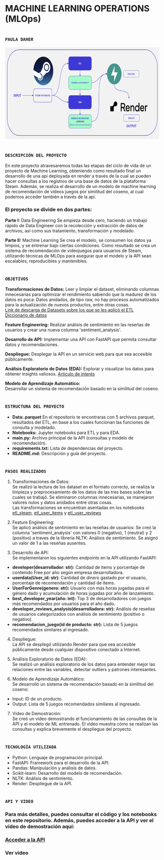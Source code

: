 
# <h1 align=left> MACHINE LEARNING OPERATIONS (MLOps) </h1>
# <h3 align=left>**`PAULA DAHER`**</h3>

<p align="center">
<img src="image.png" height=300>
</p>

# <h3 align=left>**`DESCRIPCIÓN DEL PROYECTO`**</h3>

En este proyecto atravesaremos todas las etapas del ciclo de vida de un proyecto de Machine Learning, obteniendo como resultado final un desarrollo de una api deployada en render a traves de la cual se pueden hacer consultas a los registros de una base de datos de la plataforma Steam. 
Además, se realiza el desarrollo de un modelo de machine learning de recomendación de videos juegos por similitud del coseno, al cual podemos acceder también a través de la api. 

### El proyecto se divide en dos partes:

**Parte I:** Data Engineering
Se empieza desde cero, haciendo un trabajo rápido de Data Engineer con la recolección y extracción de datos de archivos, así como sus tratamiento, transformación y modelado. 


**Parte II:** Machine Learning
Se crea el modelo, se consumen los datos ya limpios, y se entrenar bajo ciertas condiciones. Como resultado se crea un sistema de recomendación de videojuegos para usuarios de Steam, utilizando técnicas de MLOps para asegurar que el modelo y la API sean escalables, reproducibles y mantenibles.



</p>

# <h3 align=left>**`OBJETIVOS`**</h3>

**Transformaciones de Datos:** Leer y limpiar el dataset, eliminando columnas innecesarias para optimizar el rendimiento sabiendo que la madurez de los datos es poca: Datos anidados, de tipo raw, no hay procesos automatizados para la actualización de nuevos productos, entre otras cosas.   
[Link de descarga de Datasets sobre los que se les aplicó el ETL](https://drive.google.com/drive/folders/1HqBG2-sUkz_R3h1dZU5F2uAzpRn7BSpj)  
[Diccionario de datos](https://docs.google.com/spreadsheets/d/1-t9HLzLHIGXvliq56UE_gMaWBVTPfrlTf2D9uAtLGrk/edit#gid=0)

**Feature Engineering:** Realizar análisis de sentimiento en las reseñas de usuarios y crear una nueva columna 'sentiment_analysis'. 

**Desarrollo de API:** Implementar una API con FastAPI que permita consultar datos y recomendaciones. 

**Despliegue:** Desplegar la API en un servicio web para que sea accesible públicamente. 

**Análisis Exploratorio de Datos (EDA):** Explorar y visualizar los datos para obtener insights valiosos.
[Artículo de interés](https://medium.com/swlh/introduction-to-exploratory-data-analysis-eda-d83424e47151)

**Modelo de Aprendizaje Automático:**   
Desarrollar un sistema de recomendación basado en la similitud del coseno.


# <h3 align=left>**`ESTRUCTURA DEL PROYECTO`**</h3>
- **Data:.parquet** En el repositorio te encontraras con 5 archivos parquet, resultados del ETL, en base a los cuales funcionan las funciones de consulta y modelado.
- **Notebooks:** Jupyter notebooks para ETL y para EDA.
- **main.py:** Archivo principal de la API (consultas y modelo de recomendación).
- **requirements.txt:** Lista de dependencias del proyecto.
- **README.md:** Descripción y guía del proyecto.


# <h3 align=left>**`PASOS REALIZADOS`**</h3>
1. Transformaciones de Datos:  
Se realizó la lectura de los dataset en el formato correcto, se realiza la limpieza y preprocesamiento de los datos de las tres bases sobre las cuales se trabajó. 
Se eliminaron columnas innecesarias, se manejaron valores nulos y datos anidados entre otras cosas.   
Las transformaciones se encuentran asentadas en los notebooks [etl_steam](https://github.com/PaulaDaher/Proyecto_MLOps_STEAM/blob/main/EDA_steam.ipynb), [etl_user_items](https://github.com/PaulaDaher/Proyecto_MLOps_STEAM/blob/main/ETL_user_items.ipynb) y [etl_user_reviews](https://github.com/PaulaDaher/Proyecto_MLOps_STEAM/blob/main/ETL_user_reviews.ipynb)

2. Feature Engineering:   
Se aplicó análisis de sentimiento en las reseñas de usuarios:
Se creó la columna 'sentiment_analysis' con valores 0 (negativo), 1 (neutral) y 2 (positivo) a traves de la librería NLTK: Análisis de sentimiento.
Se asignó un valor de 1 a las reseñas ausentes.

3. Desarrollo de API:  
Se implementaron los siguientes endpoints en la API utilizando FastAPI:
 - **developer(desarrollador: str):** Cantidad de items y porcentaje de contenido Free por año según empresa desarrolladora.
 - **userdata(User_id: str):** Cantidad de dinero gastado por el usuario, porcentaje de recomendación y cantidad de items.
 - **UserForGenre(genero: str):** Usuario con más horas jugadas para el género dado y acumulación de horas jugadas por año de lanzamiento.
 - **best_developer_year(año: int):** Top 3 de desarrolladores con juegos más recomendados por usuarios para el año dado.
 - **developer_reviews_analysis(desarrolladora: str):** Análisis de reseñas de usuarios categorizados con análisis de sentimiento (positivo o negativo).
 - **recomendacion_juego(id de producto: str):** Lista de 5 juegos recomendados similares al ingresado.

4. Despliegue:  
La API se desplegó utilizando Render para que sea accesible públicamente desde cualquier dispositivo conectado a Internet.

5. Análisis Exploratorio de Datos (EDA):  
Se realizó un análisis exploratorio de los datos para entender mejor las relaciones entre las variables, detectar outliers y patrones interesantes.

6. Modelo de Aprendizaje Automático:  
Se desarrolló un sistema de recomendación basado en la similitud del coseno:
 - Input: ID de un producto.
 - Output: Lista de 5 juegos recomendados similares al ingresado.

7. Video de Demostración:  
Se creó un video demostrando el funcionamiento de las consultas de la API y el modelo de ML entrenado. El video muestra cómo se realizan las consultas y explica brevemente el despliegue del proyecto.

# <h3 align=left>**`TECNOLOGÍA UTILIZADA`**</h3>
- Python: Lenguaje de programación principal.
- FastAPI: Framework para el desarrollo de la API.
- Pandas: Manipulación y análisis de datos.
- Scikit-learn: Desarrollo del modelo de recomendación.
- NLTK: Análisis de sentimiento.
- Render: Despliegue de la API.


# <h3 align=left>**`API Y VIDEO`**</h3>
### Para más detalles, puedes consultar el código y los notebooks en este repositorio. Además, puedes acceder a la API y ver el video de demostración aquí:
### [Acceder a la API](https://proyecto-mlops-steam-4gux.onrender.com)
### Ver video 




